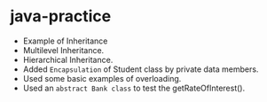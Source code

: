 # java-practice

- Example of Inheritance  
- Multilevel Inheritance.
- Hierarchical Inheritance.
- Added `Encapsulation` of Student class by private data members.
- Used some basic examples of overloading.
- Used an `abstract Bank class` to test the getRateOfInterest().
